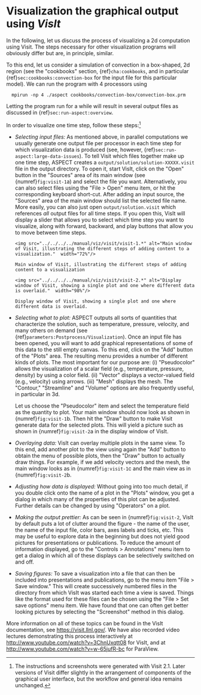 # Visualization the graphical output using *VisIt*

In the following, let us discuss the process of visualizing a 2d computation
using Visit. The steps necessary for other visualization programs will
obviously differ but are, in principle, similar.

To this end, let us consider a simulation of convection in a box-shaped, 2d
region (see the "cookbooks" section, {ref}`cha:cookbooks`, and in
particular {ref}`sec:cookbooks:convection-box` for the input file for this particular
model). We can run the program with 4 processors using

      mpirun -np 4 ./aspect cookbooks/convection-box/convection-box.prm

Letting the program run for a while will result in several output files as
discussed in {ref}`sec:run-aspect:overview`.

In order to visualize one time step, follow these steps:[^footnote1]

-   *Selecting input files:* As mentioned above, in parallel computations we
    usually generate one output file per processor in each time step for which
    visualization data is produced (see, however, {ref}`sec:run-aspect:large-data-issues`). To tell Visit which files together make up one time step,
    ASPECT creates a
    `output/solution/solution-XXXXX.visit` file in the output directory. To
    open it, start VisIt, click on the "Open" button in the
    "Sources" area of its main window (see
    {numref}`fig:visit-1`a) and select the file you want.
    Alternatively, you can also select files using the "File $>$
    Open" menu item, or hit the corresponding keyboard short-cut. After
    adding an input source, the "Sources" area of the main window
    should list the selected file name. More easily, you can also just open
    `output/solution.visit` which references *all* output files for all time
    steps. If you open this, VisIt will display a slider that allows you to
    select which time step you want to visualize, along with forward,
    backward, and play buttons that allow you to move between time steps.

    ```{figure-md} fig:visit-1
    <img src="../../../../manual/viz/visit/visit-1.*" alt="Main window of Visit, illustrating the different steps of adding content to a visualization."  width="72%"/>

    Main window of Visit, illustrating the different steps of adding content to a visualization
    ```
    ```{figure-md} fig:visit-2
    <img src="../../../../manual/viz/visit/visit-2.*" alt="Display window of Visit, showing a single plot and one where different data is overlaid."  width="98%"/>

    Display window of Visit, showing a single plot and one where different data is overlaid.
    ```

-   *Selecting what to plot:* ASPECT outputs
    all sorts of quantities that characterize the solution, such as
    temperature, pressure, velocity, and many others on demand (see
    {ref}`parameters:Postprocess/Visualization`). Once an
    input file has been opened, you will want to add graphical representations
    of some of this data to the still empty canvas. To this end, click on the
    "Add" button of the "Plots" area. The resulting
    menu provides a number of different kinds of plots. The most important for
    our purpose are: (i) "Pseudocolor" allows the visualization of
    a scalar field (e.g., temperature, pressure, density) by using a color
    field. (ii) "Vector" displays a vector-valued field (e.g.,
    velocity) using arrows. (iii) "Mesh" displays the mesh. The
    "Contour," "Streamline" and "Volume"
    options are also frequently useful, in particular in 3d.

    Let us choose the "Pseudocolor" item and select the
    temperature field as the quantity to plot. Your main window should now
    look as shown in {numref}`fig:visit-1`b. Then hit the
    "Draw" button to make Visit generate data for the selected
    plots. This will yield a picture such as shown in
    {numref}`fig:visit-2`a in the display window of VisIt.

-   *Overlaying data:* VisIt can overlay multiple plots in the same view. To
    this end, add another plot to the view using again the "Add"
    button to obtain the menu of possible plots, then the "Draw"
    button to actually draw things. For example, if we add velocity vectors
    and the mesh, the main window looks as in
    {numref}`fig:visit-1`c and the main view as in
    {numref}`fig:visit-2`b.

-   *Adjusting how data is displayed:* Without going into too much detail, if
    you double click onto the name of a plot in the "Plots"
    window, you get a dialog in which many of the properties of this plot can
    be adjusted. Further details can be changed by using
    "Operators" on a plot.

-   *Making the output prettier:* As can be seen in
    {numref}`fig:visit-2`, VisIt by default puts a lot of clutter
    around the figure - the name of the user, the name of the input
    file, color bars, axes labels and ticks, etc. This may be useful to
    explore data in the beginning but does not yield good pictures for
    presentations or publications. To reduce the amount of information
    displayed, go to the "Controls $>$ Annotations" menu item to
    get a dialog in which all of these displays can be selectively switched on
    and off.

-   *Saving figures:* To save a visualization into a file that can then be
    included into presentations and publications, go to the menu item
    "File $>$ Save window." This will create successively numbered
    files in the directory from which VisIt was started each time a view is
    saved. Things like the format used for these files can be chosen using the
    "File $>$ Set save options" menu item. We have found that one
    can often get better looking pictures by selecting the
    "Screenshot" method in this dialog.

More information on all of these topics can be found in the VisIt
documentation, see <https://visit.llnl.gov/>. We have also recorded video
lectures demonstrating this process interactively at
<http://www.youtube.com/watch?v=3ChnUxqtt08> for VisIt, and at
<http://www.youtube.com/watch?v=w-65jufR-bc> for ParaView.

[^footnote1]: The instructions and screenshots were generated with Visit 2.1. Later versions of Visit differ slightly in the arrangement of
components of the graphical user interface, but the workflow and general idea remains unchanged.
